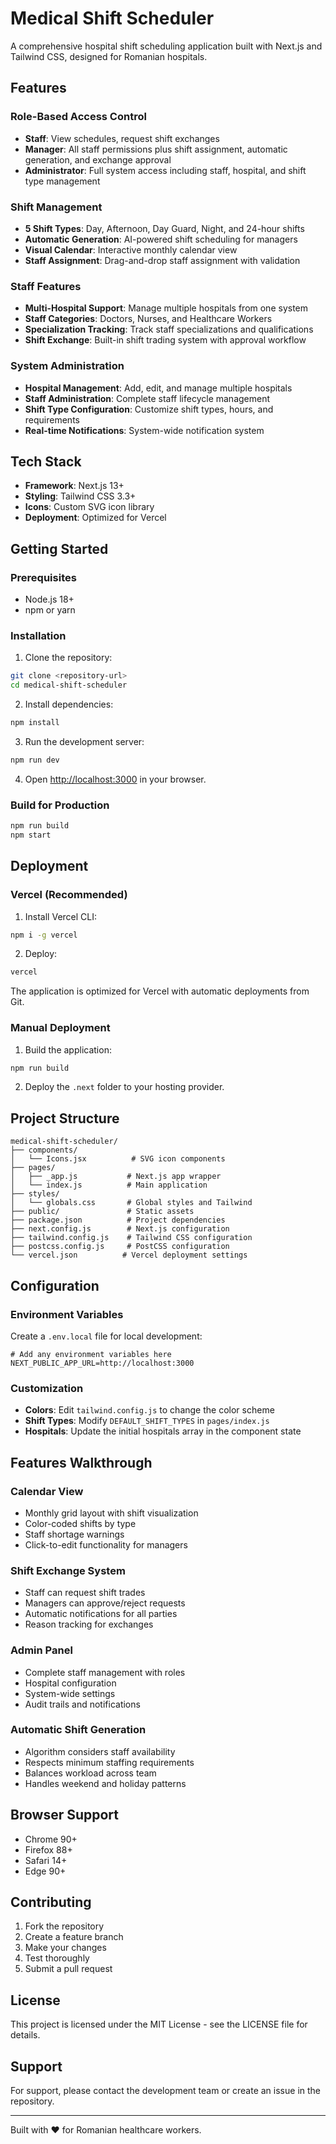 # Medical Shift Scheduler

A comprehensive hospital shift scheduling application built with Next.js and Tailwind CSS, designed for Romanian hospitals.

## Features

### Role-Based Access Control
- **Staff**: View schedules, request shift exchanges
- **Manager**: All staff permissions plus shift assignment, automatic generation, and exchange approval
- **Administrator**: Full system access including staff, hospital, and shift type management

### Shift Management
- **5 Shift Types**: Day, Afternoon, Day Guard, Night, and 24-hour shifts
- **Automatic Generation**: AI-powered shift scheduling for managers
- **Visual Calendar**: Interactive monthly calendar view
- **Staff Assignment**: Drag-and-drop staff assignment with validation

### Staff Features
- **Multi-Hospital Support**: Manage multiple hospitals from one system
- **Staff Categories**: Doctors, Nurses, and Healthcare Workers
- **Specialization Tracking**: Track staff specializations and qualifications
- **Shift Exchange**: Built-in shift trading system with approval workflow

### System Administration
- **Hospital Management**: Add, edit, and manage multiple hospitals
- **Staff Administration**: Complete staff lifecycle management
- **Shift Type Configuration**: Customize shift types, hours, and requirements
- **Real-time Notifications**: System-wide notification system

## Tech Stack

- **Framework**: Next.js 13+
- **Styling**: Tailwind CSS 3.3+
- **Icons**: Custom SVG icon library
- **Deployment**: Optimized for Vercel

## Getting Started

### Prerequisites
- Node.js 18+ 
- npm or yarn

### Installation

1. Clone the repository:
```bash
git clone <repository-url>
cd medical-shift-scheduler
```

2. Install dependencies:
```bash
npm install
```

3. Run the development server:
```bash
npm run dev
```

4. Open [http://localhost:3000](http://localhost:3000) in your browser.

### Build for Production

```bash
npm run build
npm start
```

## Deployment

### Vercel (Recommended)

1. Install Vercel CLI:
```bash
npm i -g vercel
```

2. Deploy:
```bash
vercel
```

The application is optimized for Vercel with automatic deployments from Git.

### Manual Deployment

1. Build the application:
```bash
npm run build
```

2. Deploy the `.next` folder to your hosting provider.

## Project Structure

```
medical-shift-scheduler/
├── components/
│   └── Icons.jsx          # SVG icon components
├── pages/
│   ├── _app.js           # Next.js app wrapper
│   └── index.js          # Main application
├── styles/
│   └── globals.css       # Global styles and Tailwind
├── public/               # Static assets
├── package.json          # Project dependencies
├── next.config.js        # Next.js configuration
├── tailwind.config.js    # Tailwind CSS configuration
├── postcss.config.js     # PostCSS configuration
└── vercel.json          # Vercel deployment settings
```

## Configuration

### Environment Variables

Create a `.env.local` file for local development:

```env
# Add any environment variables here
NEXT_PUBLIC_APP_URL=http://localhost:3000
```

### Customization

- **Colors**: Edit `tailwind.config.js` to change the color scheme
- **Shift Types**: Modify `DEFAULT_SHIFT_TYPES` in `pages/index.js`
- **Hospitals**: Update the initial hospitals array in the component state

## Features Walkthrough

### Calendar View
- Monthly grid layout with shift visualization
- Color-coded shifts by type
- Staff shortage warnings
- Click-to-edit functionality for managers

### Shift Exchange System
- Staff can request shift trades
- Managers can approve/reject requests
- Automatic notifications for all parties
- Reason tracking for exchanges

### Admin Panel
- Complete staff management with roles
- Hospital configuration
- System-wide settings
- Audit trails and notifications

### Automatic Shift Generation
- Algorithm considers staff availability
- Respects minimum staffing requirements
- Balances workload across team
- Handles weekend and holiday patterns

## Browser Support

- Chrome 90+
- Firefox 88+
- Safari 14+
- Edge 90+

## Contributing

1. Fork the repository
2. Create a feature branch
3. Make your changes
4. Test thoroughly
5. Submit a pull request

## License

This project is licensed under the MIT License - see the LICENSE file for details.

## Support

For support, please contact the development team or create an issue in the repository.

---

Built with ❤️ for Romanian healthcare workers.